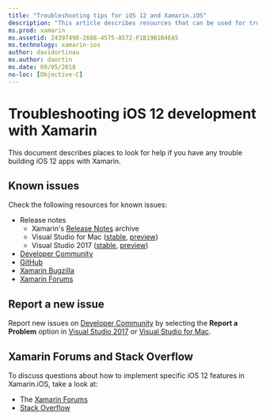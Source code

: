 ```yaml
---
title: "Troubleshooting tips for iOS 12 and Xamarin.iOS"
description: "This article describes resources that can be used for troubleshooting when developing Xamarin.iOS applications. It discusses known issues, reporting a new issue, and other troubleshooting resources."
ms.prod: xamarin
ms.assetid: 24397498-2688-4575-A572-F1B19B1B4EA5
ms.technology: xamarin-ios
author: davidortinau
ms.author: daortin
ms.date: 09/05/2018
no-loc: [Objective-C]
---
```

# Troubleshooting iOS 12 development with Xamarin

This document describes places to look for help if you have any trouble
building iOS 12 apps with Xamarin.

## Known issues

Check the following resources for known issues:

- Release notes
  - Xamarin's [Release Notes](/xamarin/ios/release-notes/) archive
  - Visual Studio for Mac ([stable](/visualstudio/releasenotes/vs2017-mac-relnotes), [preview](/visualstudio/releasenotes/vs2017-mac-preview-relnotes))
  - Visual Studio 2017 ([stable](/visualstudio/releasenotes/vs2017-relnotes), [preview](/visualstudio/releasenotes/vs2017-preview-relnotes))
- [Developer Community](https://developercommunity.visualstudio.com/search.html)
- [GitHub](https://github.com/xamarin/xamarin-macios/issues)
- [Xamarin Bugzilla](https://bugzilla.xamarin.com/query.cgi?product=iOS)
- [Xamarin Forums](https://forums.xamarin.com/categories/ios)

## Report a new issue

Report new issues on
[Developer Community](https://developercommunity.visualstudio.com/spaces/8/index.html)
by selecting the **Report a Problem** option in
[Visual Studio 2017](/visualstudio/ide/how-to-report-a-problem-with-visual-studio-2017)
or [Visual Studio for Mac](/visualstudio/mac/report-a-problem).

## Xamarin Forums and Stack Overflow

To discuss questions about how to implement specific iOS 12 features in
Xamarin.iOS, take a look at:

- The [Xamarin Forums](https://forums.xamarin.com/categories/ios)
- [Stack Overflow](https://stackoverflow.com/search?tab=newest&q=xamarin)